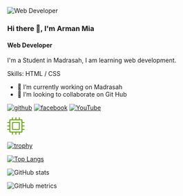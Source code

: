 ![Web Developer](https://scontent.fdac20-1.fna.fbcdn.net/v/t39.30808-6/428607155_362844689976127_8507525486874565603_n.jpg?_nc_cat=104&ccb=1-7&_nc_sid=783fdb&_nc_eui2=AeEt4SINZwIL_g2Mcg9k4NsktV4rWdCtaAu1XitZ0K1oCzAnC8C251eoIvXlInoNlAM0A7kBwMEA3U9H-ZcJ1ipN&_nc_ohc=t8hicAMHRCEAX9CDZnt&_nc_ht=scontent.fdac20-1.fna&oh=00_AfBLlpJ-0koGHBMx-G2LSGiNYy0Fw6rKQRo86s1syvqFhA&oe=65D9B71E)


### Hi there 👋, I'm Arman Mia
#### Web Developer

I'm a Student in Madrasah, I am learning web development. 

Skills:  HTML / CSS

- 🔭 I’m currently working on Madrasah 
- 👯 I’m looking to collaborate on Git Hub  


[<img src='https://cdn.jsdelivr.net/npm/simple-icons@3.0.1/icons/github.svg' alt='github' height='40'>](https://github.com/arman-miaa)  [<img src='https://cdn.jsdelivr.net/npm/simple-icons@3.0.1/icons/facebook.svg' alt='facebook' height='40'>](https://www.facebook.com/arman3655)  [<img src='https://cdn.jsdelivr.net/npm/simple-icons@3.0.1/icons/youtube.svg' alt='YouTube' height='40'>](https://www.youtube.com/channel/@arman36550)  

<a href='https://docs.github.com/en/developers'><img src='https://raw.githubusercontent.com/acervenky/animated-github-badges/master/assets/devbadge.gif' width='40' height='40'></a> 

[![trophy](https://github-profile-trophy.vercel.app/?username=arman-miaa)](https://github.com/ryo-ma/github-profile-trophy)

[![Top Langs](https://github-readme-stats.vercel.app/api/top-langs/?username=arman-miaa)](https://github.com/anuraghazra/github-readme-stats)

![GitHub stats](https://github-readme-stats.vercel.app/api?username=arman-miaa&show_icons=true)  

![GitHub metrics](https://metrics.lecoq.io/arman-miaa)  

